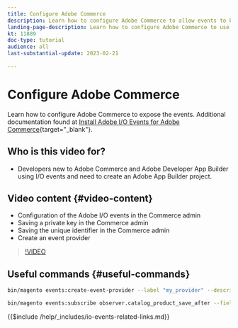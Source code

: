 ```yaml
---
title: Configure Adobe Commerce
description: Learn how to configure Adobe Commerce to allow events to be used in Adobe Developer App Builder.
landing-page-description: Learn how to configure Adobe Commerce to use the event mechanism for consumption by Adobe Developer App Builder.
kt: 11889
doc-type: tutorial
audience: all
last-substantial-update: 2023-02-21

---
```


# Configure Adobe Commerce

Learn how to configure Adobe Commerce to expose the events. Additional documentation found at [Install Adobe I/O Events for Adobe Commerce](https://developer.adobe.com/commerce/events/get-started/installation/){target="_blank"}.

## Who is this video for?

* Developers new to Adobe Commerce and Adobe Developer App Builder using I/O events and need to create an Adobe App Builder project.

## Video content {#video-content}

* Configuration of the Adobe I/O events in the Commerce admin
* Saving a private key in the Commerce admin
* Saving the unique identifier in the Commerce admin
* Create an event provider

>[!VIDEO](https://video.tv.adobe.com/v/3415799)

## Useful commands {#useful-commands}

```bash
bin/magento events:create-event-provider --label "my_provider" --description "Provides out-of-process extensibility for Adobe Commerce"

bin/magento events:subscribe observer.catalog_product_save_after --fields=name --fields=price
```


{{$include /help/_includes/io-events-related-links.md}}
